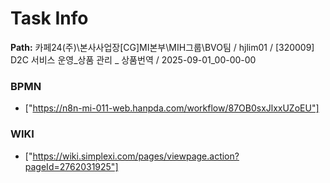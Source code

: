 # Task Info

**Path:** 카페24(주)\본사사업장\[CG]MI본부\MIH그룹\BVO팀 / hjlim01 / [320009] D2C 서비스 운영_상품 관리 _ 상품번역 / 2025-09-01_00-00-00

### BPMN
- ["https://n8n-mi-011-web.hanpda.com/workflow/87OB0sxJlxxUZoEU"]

### WIKI
- ["https://wiki.simplexi.com/pages/viewpage.action?pageId=2762031925"]

